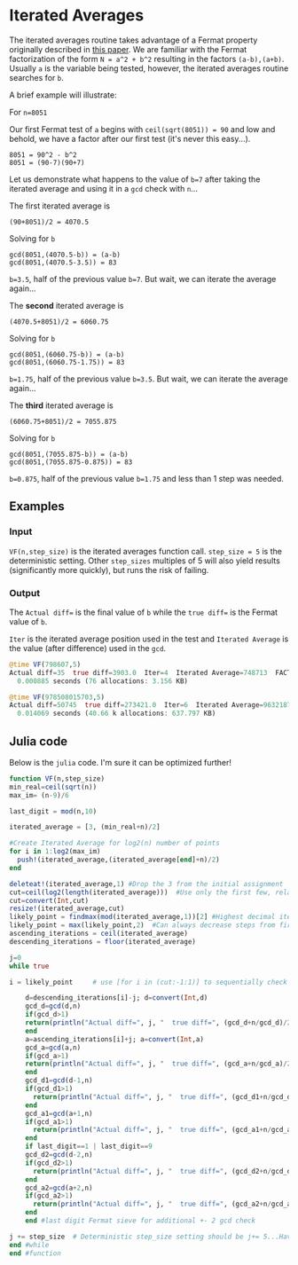 # Iterated Averages
The iterated averages routine takes advantage of a Fermat property originally described in [this paper](https://www.scribd.com/doc/298822749/Complex-Space-Factorization).
We are familiar with the Fermat factorization of the form `N = a^2 + b^2` resulting in the factors `(a-b),(a+b)`.
Usually `a` is the variable being tested, however, the iterated averages routine searches for `b`.

A brief example will illustrate:

For `n=8051`

Our first Fermat test of `a` begins with `ceil(sqrt(8051)) = 90` and low and behold, we have a factor after our first test (it's never this easy...).    
```
8051 = 90^2 - b^2
8051 = (90-7)(90+7)
```

Let us demonstrate what happens to the value of `b=7` after taking the iterated average and using it in a `gcd` check with `n`...

The first iterated average is

`(90+8051)/2 = 4070.5`

Solving for `b`
```
gcd(8051,(4070.5-b)) = (a-b)
gcd(8051,(4070.5-3.5)) = 83
```
`b=3.5`, half of the previous value `b=7`.  But wait, we can iterate the average again...

The **second** iterated average is

`(4070.5+8051)/2 = 6060.75`

Solving for `b`
```
gcd(8051,(6060.75-b)) = (a-b)
gcd(8051,(6060.75-1.75)) = 83
```
`b=1.75`, half of the previous value `b=3.5`.  But wait, we can iterate the average again...

The **third** iterated average is

`(6060.75+8051)/2 = 7055.875`

Solving for `b`
```
gcd(8051,(7055.875-b)) = (a-b)
gcd(8051,(7055.875-0.875)) = 83
```
`b=0.875`, half of the previous value `b=1.75` and less than 1 step was needed.

## Examples
### Input
`VF(n,step_size)` is the iterated averages function call.  `step_size = 5` is the deterministic setting.  Other `step_sizes` multiples of 5 will also yield results (significantly more quickly), but runs the risk of failing. 

### Output
The `Actual diff=` is the final value of `b` while the `true diff=` is the Fermat value of `b`.

`Iter` is the iterated average position used in the test and `Iterated Average` is the value (after difference) used in the `gcd`.

``` julia
@time VF(798607,5)
Actual diff=35  true diff=3903.0  Iter=4  Iterated Average=748713  FACTORS=101 7907.0
  0.000885 seconds (76 allocations: 3.156 KB)
```
```julia
@time VF(978508015703,5)
Actual diff=50745  true diff=273421.0  Iter=6  Iterated Average=963218792667  FACTORS=752867 1.299709e6
  0.014069 seconds (40.66 k allocations: 637.797 KB)
```


## Julia code
Below is the `julia` code.  I'm sure it can be optimized further!

``` julia
function VF(n,step_size)
min_real=ceil(sqrt(n))
max_im= (n-9)/6

last_digit = mod(n,10)

iterated_average = [3, (min_real+n)/2]

#Create Iterated Average for log2(n) number of points
for i in 1:log2(max_im)
  push!(iterated_average,(iterated_average[end]+n)/2)
end

deleteat!(iterated_average,1) #Drop the 3 from the initial assignment
cut=ceil(log2(length(iterated_average)))  #Use only the first few, relationship breaks at higher iterated average points
cut=convert(Int,cut)
resize!(iterated_average,cut)
likely_point = findmax(mod(iterated_average,1))[2] #Highest decimal iterated average is most likely...
likely_point = max(likely_point,2)  #Can always decrease steps from first iterated average...
ascending_iterations = ceil(iterated_average)
descending_iterations = floor(iterated_average)

j=0
while true

i = likely_point     # use [for i in (cut:-1:1)] to sequentially check over all iterated average points

    d=descending_iterations[i]-j; d=convert(Int,d)
    gcd_d=gcd(d,n)
    if(gcd_d>1)
    return(println("Actual diff=", j, "  true diff=", (gcd_d+n/gcd_d)/2 - gcd_d, "  Iter=", i, "  Iterated Average=", d , "  FACTORS=", gcd_d,  " ",n/gcd_d))
    end
    a=ascending_iterations[i]+j; a=convert(Int,a)
    gcd_a=gcd(a,n)
    if(gcd_a>1)
    return(println("Actual diff=", j, "  true diff=", (gcd_a+n/gcd_a)/2 - gcd_a, "  Iter=", i, "  Iterated Average=", a , "  FACTORS=", gcd_a, " ",n/gcd_a))
    end
    gcd_d1=gcd(d-1,n)
    if(gcd_d1>1)
      return(println("Actual diff=", j, "  true diff=", (gcd_d1+n/gcd_d1)/2 - gcd_d1, "  Iter=", i, "  Iterated Average=", d-1 , "  FACTORS=", gcd_d1, " ", n/gcd_d1))
    end
    gcd_a1=gcd(a+1,n)
    if(gcd_a1>1)
      return(println("Actual diff=", j, "  true diff=", (gcd_a1+n/gcd_a1)/2 - gcd_a1, "  Iter=", i, "  Iterated Average=", a+1 , "  FACTORS=", gcd_a1, " ", n/gcd_a1))
    end
    if last_digit==1 | last_digit==9
    gcd_d2=gcd(d-2,n)
    if(gcd_d2>1)
      return(println("Actual diff=", j, "  true diff=", (gcd_d2+n/gcd_d2)/2 - gcd_d2, "  Iter=", i, "  Iterated Average=", d-2 , "  FACTORS=", gcd_d2, " ",n/gcd_d2))
    end
    gcd_a2=gcd(a+2,n)
    if(gcd_a2>1)
      return(println("Actual diff=", j, "  true diff=", (gcd_a2+n/gcd_a2)/2 - gcd_a2, "  Iter=", i, "  Iterated Average=", a+2 , "  FACTORS=", gcd_a2, " ",n/gcd_a2))
    end
    end #last digit Fermat sieve for additional +- 2 gcd check

j += step_size  # Deterministic step_size setting should be j+= 5...Haven't run into many issues with j+= 10...
end #while
end #function
```
